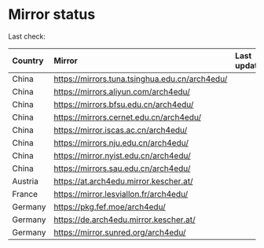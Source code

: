 <script src="./time.js"></script>
# Mirror status
Last check: <script type="text/javascript">localize(1714569582.375173);</script>

|Country|Mirror|Last update|
|:------|:-----|:----------|
|China|https://mirrors.tuna.tsinghua.edu.cn/arch4edu/|<script type="text/javascript">localize(1714545638);</script>|
|China|https://mirrors.aliyun.com/arch4edu/|<script type="text/javascript">localize(1714545638);</script>|
|China|https://mirrors.bfsu.edu.cn/arch4edu/|<script type="text/javascript">localize(1714545638);</script>|
|China|https://mirrors.cernet.edu.cn/arch4edu/|<script type="text/javascript">localize(1714545638);</script>|
|China|https://mirror.iscas.ac.cn/arch4edu/|<script type="text/javascript">localize(1714545638);</script>|
|China|https://mirrors.nju.edu.cn/arch4edu/|<script type="text/javascript">localize(1714415709);</script>|
|China|https://mirror.nyist.edu.cn/arch4edu/|<script type="text/javascript">localize(1714545638);</script>|
|China|https://mirrors.sau.edu.cn/arch4edu/|<script type="text/javascript">localize(1714545638);</script>|
|Austria|https://at.arch4edu.mirror.kescher.at/|<script type="text/javascript">localize(1714545638);</script>|
|France|https://mirror.lesviallon.fr/arch4edu/|<script type="text/javascript">localize(1714545638);</script>|
|Germany|https://pkg.fef.moe/arch4edu/|<script type="text/javascript">localize(1714545638);</script>|
|Germany|https://de.arch4edu.mirror.kescher.at/|<script type="text/javascript">localize(1714545638);</script>|
|Germany|https://mirror.sunred.org/arch4edu/|<script type="text/javascript">localize(1714545638);</script>|

<script src="./tablefilter/tablefilter.js"></script>
<script src="./table.js"></script>